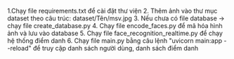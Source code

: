 1.Chạy file requirements.txt để cài đặt thư viện
2. Thêm ảnh vào thư mục dataset theo câu trúc: dataset/Tên/msv.jpg
3. Nếu chưa có file database -> chạy file create_database.py
4. Chạy file encode_faces.py để mã hóa hình ảnh và lưu vào database
5. Chạy file face_recognition_realtime.py để chạy hệ thống điểm danh
6. Chạy file main.py bằng câu lệnh "uvicorn main:app --reload" để truy cập danh sách người dùng, danh sách điểm danh
